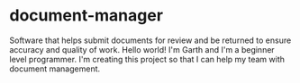 # document-manager
Software that helps submit documents for review and be returned to ensure accuracy and quality of work.
Hello world! I'm Garth and I'm a beginner level programmer.  I'm creating this project so that I can help my team with document management. 
